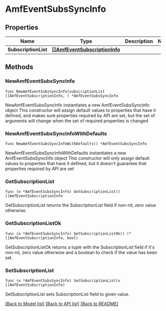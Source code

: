 # AmfEventSubsSyncInfo

## Properties

Name | Type | Description | Notes
------------ | ------------- | ------------- | -------------
**SubscriptionList** | [**[]AmfEventSubscriptionInfo**](AmfEventSubscriptionInfo.md) |  | 

## Methods

### NewAmfEventSubsSyncInfo

`func NewAmfEventSubsSyncInfo(subscriptionList []AmfEventSubscriptionInfo, ) *AmfEventSubsSyncInfo`

NewAmfEventSubsSyncInfo instantiates a new AmfEventSubsSyncInfo object
This constructor will assign default values to properties that have it defined,
and makes sure properties required by API are set, but the set of arguments
will change when the set of required properties is changed

### NewAmfEventSubsSyncInfoWithDefaults

`func NewAmfEventSubsSyncInfoWithDefaults() *AmfEventSubsSyncInfo`

NewAmfEventSubsSyncInfoWithDefaults instantiates a new AmfEventSubsSyncInfo object
This constructor will only assign default values to properties that have it defined,
but it doesn't guarantee that properties required by API are set

### GetSubscriptionList

`func (o *AmfEventSubsSyncInfo) GetSubscriptionList() []AmfEventSubscriptionInfo`

GetSubscriptionList returns the SubscriptionList field if non-nil, zero value otherwise.

### GetSubscriptionListOk

`func (o *AmfEventSubsSyncInfo) GetSubscriptionListOk() (*[]AmfEventSubscriptionInfo, bool)`

GetSubscriptionListOk returns a tuple with the SubscriptionList field if it's non-nil, zero value otherwise
and a boolean to check if the value has been set.

### SetSubscriptionList

`func (o *AmfEventSubsSyncInfo) SetSubscriptionList(v []AmfEventSubscriptionInfo)`

SetSubscriptionList sets SubscriptionList field to given value.



[[Back to Model list]](../README.md#documentation-for-models) [[Back to API list]](../README.md#documentation-for-api-endpoints) [[Back to README]](../README.md)


